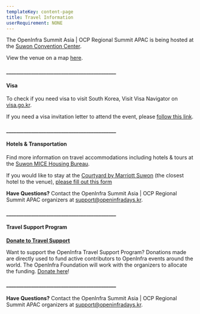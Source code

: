 ```yaml
---
templateKey: content-page
title: Travel Information
userRequirement: NONE
---
```

The OpenInfra Summit Asia | OCP Regional Summit APAC is being hosted at the [Suwon Convention Center](https://www.scc.or.kr/site-map/). 

View the venue on a map [here](https://maps.app.goo.gl/bn52sGkFrqcT3dpX6). 

#### \_\_\_\_\_\_\_\_\_\_\_\_\_\_\_\_\_\_\_\_\_\_\_\_\_\_\_\_\_\_\_\_\_\_\_\_\_\_\_\_\_\_\_\_

#### Visa

To check if you need visa to visit South Korea, Visit Visa Navigator on [visa.go.kr](https://visa.go.kr/).

If you need a visa invitation letter to attend the event, please [follow this link](https://openstack.dooray.com/share/pages/fQ5wJlvuRZuRWuKZIvMARw).

#### \_\_\_\_\_\_\_\_\_\_\_\_\_\_\_\_\_\_\_\_\_\_\_\_\_\_\_\_\_\_\_\_\_\_\_\_\_\_\_\_\_\_\_\_

#### Hotels & Transportation

Find more information on travel accommodations including hotels & tours at the [Suwon MICE Housing Bureau](https://openinfra2024.mice.link/). 

If you would like to stay at the [Courtyard by Marriott Suwon](https://maps.app.goo.gl/tqSMpNBViyCRrfeLA) (the closest hotel to the venue), [please fill out this form](https://openinfrafoundation.formstack.com/forms/courtyard_suwon_hotel)

**Have Questions?** Contact the OpenInfra Summit Asia | OCP Regional Summit APAC organizers at [support@openinfradays.kr](mailto:support@openinfradays.kr).[](https://openinfrafoundation.formstack.com/forms/courtyard_suwon_hotel)

#### \_\_\_\_\_\_\_\_\_\_\_\_\_\_\_\_\_\_\_\_\_\_\_\_\_\_\_\_\_\_\_\_\_\_\_\_\_\_\_\_\_\_\_\_

#### Travel Support Program

[](https://openinfrafoundation.formstack.com/forms/openinfra_tsp)**[Donate to Travel Support](https://donate.stripe.com/8wMbLU6Qh8v8fVC9AE)**

Want to support the OpenInfra Travel Support Program? Donations made are directly used to fund active contributors to OpenInfra events around the world. The OpenInfra Foundation will work with the organizers to allocate the funding. [Donate here](https://donate.stripe.com/8wMbLU6Qh8v8fVC9AE)!

#### \_\_\_\_\_\_\_\_\_\_\_\_\_\_\_\_\_\_\_\_\_\_\_\_\_\_\_\_\_\_\_\_\_\_\_\_\_\_\_\_\_\_\_\_

**Have Questions?** Contact the OpenInfra Summit Asia | OCP Regional Summit APAC organizers at [support@openinfradays.kr](mailto:support@openinfradays.kr).
